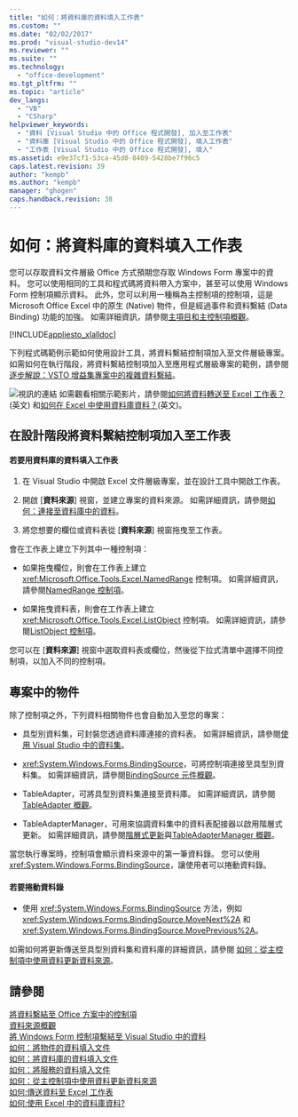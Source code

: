 ```yaml
---
title: "如何：將資料庫的資料填入工作表"
ms.custom: ""
ms.date: "02/02/2017"
ms.prod: "visual-studio-dev14"
ms.reviewer: ""
ms.suite: ""
ms.technology: 
  - "office-development"
ms.tgt_pltfrm: ""
ms.topic: "article"
dev_langs: 
  - "VB"
  - "CSharp"
helpviewer_keywords: 
  - "資料 [Visual Studio 中的 Office 程式開發], 加入至工作表"
  - "資料庫 [Visual Studio 中的 Office 程式開發], 填入工作表"
  - "工作表 [Visual Studio 中的 Office 程式開發], 填入"
ms.assetid: e9e37cf1-53ca-45d0-8409-5428be7f96c5
caps.latest.revision: 39
author: "kempb"
ms.author: "kempb"
manager: "ghogen"
caps.handback.revision: 38
---
```

# 如何：將資料庫的資料填入工作表
  您可以存取資料文件層級 Office 方式預期您存取 Windows Form 專案中的資料。  您可以使用相同的工具和程式碼將資料帶入方案中，甚至可以使用 Windows Form 控制項顯示資料。  此外，您可以利用一種稱為主控制項的控制項，這是 Microsoft Office Excel 中的原生 \(Native\) 物件，但是經過事件和資料繫結 \(Data Binding\) 功能的加強。  如需詳細資訊，請參閱[主項目和主控制項概觀](../vsto/host-items-and-host-controls-overview.md)。  
  
 [!INCLUDE[appliesto_xlalldoc](../vsto/includes/appliesto-xlalldoc-md.md)]  
  
 下列程式碼範例示範如何使用設計工具，將資料繫結控制項加入至文件層級專案。  如需如何在執行階段，將資料繫結控制項加入至應用程式層級專案的範例，請參閱[逐步解說：VSTO 增益集專案中的複雜資料繫結](../vsto/walkthrough-complex-data-binding-in-vsto-add-in-project.md)。  
  
 ![視訊的連結](~/docs/data-tools/media/playvideo.gif "視訊的連結") 如需觀看相關示範影片，請參閱[如何將資料轉送至 Excel 工作表？](http://go.microsoft.com/fwlink/?LinkID=130277)\(英文\) 和[如何在 Excel 中使用資料庫資料？](http://go.microsoft.com/fwlink/?LinkID=130287)\(英文\)。  
  
## 在設計階段將資料繫結控制項加入至工作表  
  
#### 若要用資料庫的資料填入工作表  
  
1.  在 Visual Studio 中開啟 Excel 文件層級專案，並在設計工具中開啟工作表。  
  
2.  開啟 \[**資料來源**\] 視窗，並建立專案的資料來源。  如需詳細資訊，請參閱[如何：連接至資料庫中的資料](~/data-tools/how-to-connect-to-data-in-a-database.md)。  
  
3.  將您想要的欄位或資料表從 \[**資料來源**\] 視窗拖曳至工作表。  
  
 會在工作表上建立下列其中一種控制項：  
  
-   如果拖曳欄位，則會在工作表上建立 <xref:Microsoft.Office.Tools.Excel.NamedRange> 控制項。  如需詳細資訊，請參閱[NamedRange 控制項](../vsto/namedrange-control.md)。  
  
-   如果拖曳資料表，則會在工作表上建立 <xref:Microsoft.Office.Tools.Excel.ListObject> 控制項。  如需詳細資訊，請參閱[ListObject 控制項](../vsto/listobject-control.md)。  
  
 您可以在 \[**資料來源**\] 視窗中選取資料表或欄位，然後從下拉式清單中選擇不同控制項，以加入不同的控制項。  
  
## 專案中的物件  
 除了控制項之外，下列資料相關物件也會自動加入至您的專案：  
  
-   具型別資料集，可封裝您透過資料庫連接的資料表。  如需詳細資訊，請參閱[使用 Visual Studio 中的資料集](../data-tools/dataset-tools-in-visual-studio.md)。  
  
-   <xref:System.Windows.Forms.BindingSource>，可將控制項連接至具型別資料集。  如需詳細資訊，請參閱[BindingSource 元件概觀](http://msdn.microsoft.com/library/be838caf-fcb0-4b68-827f-58b2c04b747f)。  
  
-   TableAdapter，可將具型別資料集連接至資料庫。  如需詳細資訊，請參閱[TableAdapter 概觀](/visual-studio/data-tools/tableadapter-overview)。  
  
-   TableAdapterManager，可用來協調資料集中的資料表配接器以啟用階層式更新。  如需詳細資訊，請參閱[階層式更新](../data-tools/hierarchical-update.md)與[TableAdapterManager 概觀](http://msdn.microsoft.com/library/33076d42-6b41-491a-ac11-6c6339aea650)。  
  
 當您執行專案時，控制項會顯示資料來源中的第一筆資料錄。  您可以使用 <xref:System.Windows.Forms.BindingSource>，讓使用者可以捲動資料錄。  
  
#### 若要捲動資料錄  
  
-   使用 <xref:System.Windows.Forms.BindingSource> 方法，例如 <xref:System.Windows.Forms.BindingSource.MoveNext%2A> 和 <xref:System.Windows.Forms.BindingSource.MovePrevious%2A>。  
  
 如需如何將更新傳送至具型別資料集和資料庫的詳細資訊，請參閱 [如何：從主控制項中使用資料更新資料來源](../vsto/how-to-update-a-data-source-with-data-from-a-host-control.md)。  
  
## 請參閱  
 [將資料繫結至 Office 方案中的控制項](../vsto/binding-data-to-controls-in-office-solutions.md)   
 [資料來源概觀](../data-tools/add-new-data-sources.md)   
 [將 Windows Form 控制項繫結至 Visual Studio 中的資料](../Topic/Binding%20Windows%20Forms%20controls%20to%20data%20in%20Visual%20Studio.md)   
 [如何：將物件的資料填入文件](../vsto/how-to-populate-documents-with-data-from-objects.md)   
 [如何：將資料庫的資料填入文件](../vsto/how-to-populate-documents-with-data-from-a-database.md)   
 [如何：將服務的資料填入文件](../vsto/how-to-populate-documents-with-data-from-services.md)   
 [如何：從主控制項中使用資料更新資料來源](../vsto/how-to-update-a-data-source-with-data-from-a-host-control.md)   
 [如何:傳送資料至 Excel 工作表](http://go.microsoft.com/fwlink/?LinkID=130277)   
 [如何:使用 Excel 中的資料庫資料?](http://go.microsoft.com/fwlink/?LinkID=130287)  
  
  